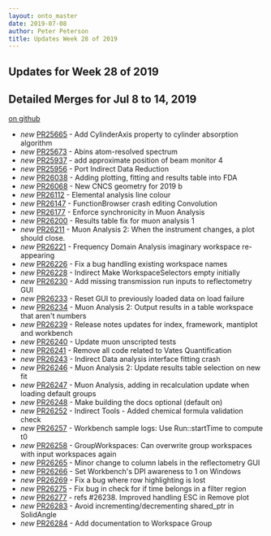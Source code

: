 ```yaml
---
layout: onto_master
date: 2019-07-08
author: Peter Peterson
title: Updates Week 28 of 2019
---
```

Updates for Week 28 of 2019
---------------------------

Detailed Merges for Jul 8 to 14, 2019
-------------------------------------
[on github](https://github.com/mantidproject/mantid/pulls?q=is%3Apr+merged%3A2019-07-09..2019-07-14)

* *new* [PR25665](https://github.com/mantidproject/mantid/pull/25665) - Add CylinderAxis property to cylinder absorption algorithm
* *new* [PR25673](https://github.com/mantidproject/mantid/pull/25673) - Abins atom-resolved spectrum
* *new* [PR25937](https://github.com/mantidproject/mantid/pull/25937) - add approximate position of beam monitor 4
* *new* [PR25956](https://github.com/mantidproject/mantid/pull/25956) - Port Indirect Data Reduction
* *new* [PR26038](https://github.com/mantidproject/mantid/pull/26038) - Adding plotting, fitting and results table into FDA
* *new* [PR26068](https://github.com/mantidproject/mantid/pull/26068) - New CNCS geometry for 2019 b
* *new* [PR26112](https://github.com/mantidproject/mantid/pull/26112) - Elemental analysis line colour
* *new* [PR26147](https://github.com/mantidproject/mantid/pull/26147) - FunctionBrowser crash editing Convolution
* *new* [PR26177](https://github.com/mantidproject/mantid/pull/26177) - Enforce synchronicity in Muon Analysis
* *new* [PR26200](https://github.com/mantidproject/mantid/pull/26200) - Results  table fix for muon analysis 1
* *new* [PR26211](https://github.com/mantidproject/mantid/pull/26211) - Muon Analysis 2: When the instrument changes, a plot should close.
* *new* [PR26221](https://github.com/mantidproject/mantid/pull/26221) - Frequency Domain Analysis imaginary workspace re-appearing
* *new* [PR26226](https://github.com/mantidproject/mantid/pull/26226) - Fix a bug handling existing workspace names
* *new* [PR26228](https://github.com/mantidproject/mantid/pull/26228) - Indirect Make WorkspaceSelectors empty initially
* *new* [PR26230](https://github.com/mantidproject/mantid/pull/26230) - Add missing transmission run inputs to reflectometry GUI
* *new* [PR26233](https://github.com/mantidproject/mantid/pull/26233) - Reset GUI to previously loaded data on load failure
* *new* [PR26234](https://github.com/mantidproject/mantid/pull/26234) - Muon Analysis 2: Output results in a table workspace that aren't numbers
* *new* [PR26239](https://github.com/mantidproject/mantid/pull/26239) - Release notes updates for index, framework, mantiplot and workbench
* *new* [PR26240](https://github.com/mantidproject/mantid/pull/26240) - Update muon unscripted tests
* *new* [PR26241](https://github.com/mantidproject/mantid/pull/26241) - Remove all code related to Vates Quantification
* *new* [PR26243](https://github.com/mantidproject/mantid/pull/26243) - Indirect Data analysis interface fitting crash
* *new* [PR26246](https://github.com/mantidproject/mantid/pull/26246) - Muon Analysis 2: Update results table selection on new fit
* *new* [PR26247](https://github.com/mantidproject/mantid/pull/26247) - Muon Analysis, adding in recalculation update when loading default groups
* *new* [PR26248](https://github.com/mantidproject/mantid/pull/26248) - Make building the docs optional (default on)
* *new* [PR26252](https://github.com/mantidproject/mantid/pull/26252) - Indirect Tools - Added chemical formula validation check
* *new* [PR26257](https://github.com/mantidproject/mantid/pull/26257) - Workbench sample logs: Use Run::startTime to compute t0
* *new* [PR26258](https://github.com/mantidproject/mantid/pull/26258) - GroupWorkspaces: Can overwrite group workspaces with input workspaces again
* *new* [PR26265](https://github.com/mantidproject/mantid/pull/26265) - Minor change to column labels in the reflectometry GUI
* *new* [PR26266](https://github.com/mantidproject/mantid/pull/26266) - Set Workbench's DPI awareness to 1 on Windows
* *new* [PR26269](https://github.com/mantidproject/mantid/pull/26269) - Fix a bug where row highlighting is lost
* *new* [PR26275](https://github.com/mantidproject/mantid/pull/26275) - Fix bug in check for if time belongs in a filter region
* *new* [PR26277](https://github.com/mantidproject/mantid/pull/26277) - refs #26238. Improved handling ESC in Remove plot
* *new* [PR26283](https://github.com/mantidproject/mantid/pull/26283) - Avoid incrementing/decrementing shared_ptr in SolidAngle
* *new* [PR26284](https://github.com/mantidproject/mantid/pull/26284) - Add documentation to Workspace Group
